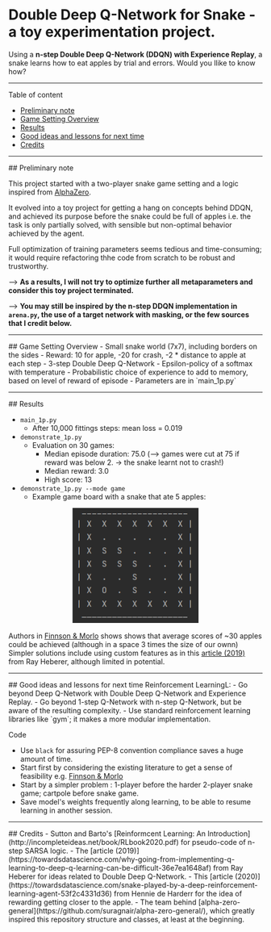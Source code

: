 # Double Deep Q-Network for Snake - a toy experimentation project.

Using a **n-step Double Deep Q-Network (DDQN) with Experience Replay**, a snake learns how to eat apples by trial and errors. Would you llike to know how?

---

Table of content
- [Preliminary note](#note)
- [Game Setting Overview](#setting)
- [Results](#results)
- [Good ideas and lessons for next time](#ideas)
- [Credits](#credits)

---

<a name="note"/>
## Preliminary note

This project started with a two-player snake game setting and a logic inspired from [AlphaZero](https://deepmind.com/blog/article/alphazero-shedding-new-light-grand-games-chess-shogi-and-go).

It evolved into a toy project for getting a hang on concepts behind DDQN, and achieved its purpose before the snake could be full of apples i.e. the task is only partially solved, with sensible but non-optimal behavior achieved by the agent. 

Full optimization of training parameters seems tedious and time-consuming; it would require refactoring thhe code from scratch to be robust and trustworthy.

--> **As a results, I will not try to optimize further all metaparameters and consider this toy project terminated.**

--> **You may still be inspired by the n-step DDQN implementation in `arena.py`, the use of a target network with masking, or the few sources that I credit below.**

---

<a name="setting"/>
## Game Setting Overview
- Small snake world (7x7), including borders on the sides
- Reward: 10 for apple, -20 for crash, -2 * distance to apple at each step
- 3-step Double Deep Q-Network
- Epsilon-policy of a softmax with temperature
- Probabilistic choice of experience to add to memory, based on level of reward of episode
- Parameters are in `main_1p.py`

---

<a name="results"/>
## Results

- `main_1p.py`
  - After 10,000 fittings steps: mean loss = 0.019
- `demonstrate_1p.py`
  - Evaluation on 30 games:
    - Median episode duration: 75.0 (--> games were cut at 75 if reward was below 2. -> the snake learnt not to crash!)
    - Median reward: 3.0
    - High score: 13
- `demonstrate_1p.py --mode game`
  - Example game board with a snake that ate 5 apples:

<p align="center">
  <img src="./Trained_Models/img/snake_ascii_art.png" width="250" title="Do you like ASCII art?">
</p>



Authors in [Finnson & Morlo](https://www.diva-portal.org/smash/get/diva2:1342302/FULLTEXT01.pdf)
shows shows that average scores of ~30 apples could be achieved (although in a space 3 times the size of our ownn)
Simpler solutions include using custom features as in this [article (2019)](https://towardsdatascience.com/why-going-from-implementing-q-learning-to-deep-q-learning-can-be-difficult-36e7ea1648af)
from Ray Heberer, although limited in potential.

---

<a name="ideas"/>
## Good ideas and lessons for next time
Reinforcement LearningL:
- Go beyond Deep Q-Network with Double Deep Q-Network and Experience Replay.
- Go beyond 1-step Q-Network with n-step Q-Network, but be aware of the resulting complexity.
- Use standard reinforcement learning libraries like `gym`; it makes a more modular implementation.

Code
- Use `black` for assuring PEP-8 convention compliance saves a huge amount of time.
- Start first by considering the existing literature to get a sense of feasibility e.g. [Finnson & Morlo](https://www.diva-portal.org/smash/get/diva2:1342302/FULLTEXT01.pdf)
- Start by a simpler problem : 1-player before the harder 2-player snake game; cartpole before snake game.
- Save model's weights frequently along learning, to be able to resume learning in another session.

---

<a name="credits"/>
## Credits
- Sutton and Barto's [Reinformcent Learning: An Introduction](http://incompleteideas.net/book/RLbook2020.pdf)
for pseudo-code of n-step SARSA logic.
- The [article (2019)](https://towardsdatascience.com/why-going-from-implementing-q-learning-to-deep-q-learning-can-be-difficult-36e7ea1648af)
from Ray Heberer for ideas related to Double Deep Q-Network.
- This [article (2020)](https://towardsdatascience.com/snake-played-by-a-deep-reinforcement-learning-agent-53f2c4331d36)
from Hennie de Harderr for the idea of rewarding getting closer to the apple.
- The team behind [alpha-zero-general](https://github.com/suragnair/alpha-zero-general/),
which greatly inspired this repository structure and classes, at least at the beginning.

